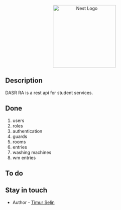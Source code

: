 <p align="center">
  <a href="http://nestjs.com/" target="blank"><img src="https://mipt.ru/docs/download.php?code=logo_fakt" width="200" alt="Nest Logo" /></a>
</p>

## Description

DASR RA is a rest api for student services.

## Done
1. users
2. roles
3. authentication
4. guards
5. rooms
6. entries
7. washing machines
8. wm entries

## To do

## Stay in touch

- Author - [Timur Selin](https://vk.com/tiruum)